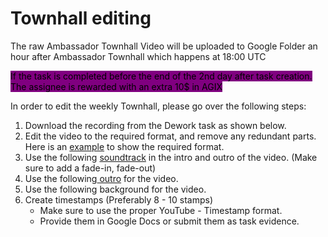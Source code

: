 # Townhall editing

The raw Ambassador Townhall Video will be uploaded to Google Folder an hour after Ambassador Townhall which happens at 18:00 UTC

<mark style="background-color:purple;">If the task is completed before the end of the 2nd day after task creation. The assignee is rewarded with an extra 10$ in AGIX</mark>

In order to edit the weekly Townhall, please go over the following steps:

1. Download the recording from the Dework task as shown below.
2. Edit the video to the required format, and remove any redundant parts. Here is an [example](https://www.youtube.com/watch?v=dN0VyNmtxsk) to show the required format.
3. Use the following [soundtrack](https://drive.google.com/file/d/1h6I01BY\_pmJ-X-op5wwuX7uATScpReYp/view?usp=sharing) in the intro and outro of the video. (Make sure to add a fade-in, fade-out)
4. Use the following[ outro](https://drive.google.com/file/d/1nJ\_8CsccT-BUcPuLu\_hj92iw30gEjXQp/view?usp=sharing) for the video.
5. Use the following background for the video.
6. Create timestamps (Preferably 8 - 10 stamps)
   * Make sure to use the proper YouTube - Timestamp format.
   * Provide them in Google Docs or submit them as task evidence.

